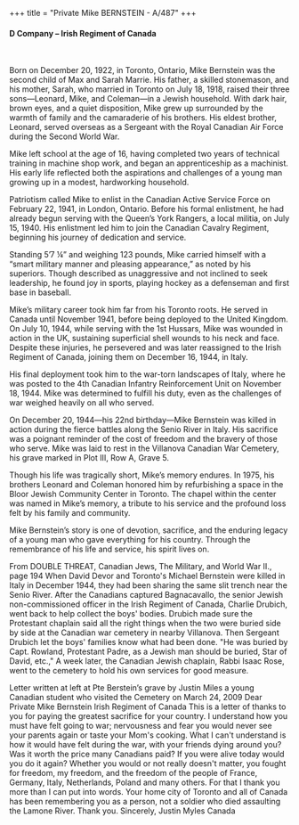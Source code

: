 +++
title = "Private Mike BERNSTEIN - A/487"
+++

#### D Company – Irish Regiment of Canada
<br>


Born on December 20, 1922, in Toronto, Ontario, Mike Bernstein was the second child of Max and Sarah Marrie. His father, a skilled stonemason, and his mother, Sarah, who married in Toronto on July 18, 1918, raised their three sons—Leonard, Mike, and Coleman—in a Jewish household. 
With dark hair, brown eyes, and a quiet disposition, Mike grew up surrounded by the warmth of family and the camaraderie of his brothers. His eldest brother, Leonard, served overseas as a Sergeant with the Royal Canadian Air Force during the Second World War.

Mike left school at the age of 16, having completed two years of technical training in machine shop work, and began an apprenticeship as a machinist. His early life reflected both the aspirations and challenges of a young man growing up in a modest, hardworking household.

Patriotism called Mike to enlist in the Canadian Active Service Force on February 22, 1941, in London, Ontario. Before his formal enlistment, he had already begun serving with the Queen’s York Rangers, a local militia, on July 15, 1940. 
His enlistment led him to join the Canadian Cavalry Regiment, beginning his journey of dedication and service.

Standing 5’7 ¼” and weighing 123 pounds, Mike carried himself with a “smart military manner and pleasing appearance,” as noted by his superiors. Though described as unaggressive and not inclined to seek leadership, he found joy in sports, playing hockey as a defenseman and first base in baseball.

Mike’s military career took him far from his Toronto roots. He served in Canada until November 1941, before being deployed to the United Kingdom. 
On July 10, 1944, while serving with the 1st Hussars, Mike was wounded in action in the UK, sustaining superficial shell wounds to his neck and face. Despite these injuries, he persevered and was later reassigned to the Irish Regiment of Canada, joining them on December 16, 1944, in Italy.

His final deployment took him to the war-torn landscapes of Italy, where he was posted to the 4th Canadian Infantry Reinforcement Unit on November 18, 1944. Mike was determined to fulfill his duty, even as the challenges of war weighed heavily on all who served.

On December 20, 1944—his 22nd birthday—Mike Bernstein was killed in action during the fierce battles along the Senio River in Italy. 
His sacrifice was a poignant reminder of the cost of freedom and the bravery of those who serve. 
Mike was laid to rest in the Villanova Canadian War Cemetery, his grave marked in Plot III, Row A, Grave 5.

Though his life was tragically short, Mike’s memory endures. 
In 1975, his brothers Leonard and Coleman honored him by refurbishing a space in the Bloor Jewish Community Center in Toronto. The chapel within the center was named in Mike’s memory, a tribute to his service and the profound loss felt by his family and community.

Mike Bernstein’s story is one of devotion, sacrifice, and the enduring legacy of a young man who gave everything for his country. Through the remembrance of his life and service, his spirit lives on.


From DOUBLE THREAT, Canadian Jews, The Military, and World War II., page 194
When David Devor and Toronto's Michael Bernstein were killed in Italy in December 1944, they had been sharing the same slit trench near the Senio River. After the Canadians captured Bagnacavallo, the senior Jewish non-commissioned officer in the Irish Regiment of Canada, Charlie Drubich, went back to help collect the boys' bodies. Drubich made sure the Protestant chaplain said all the right things when the two were buried side by side at the Canadian war cemetery in nearby Villanova. Then Sergeant Drubich let the boys' families know what had been done. "He was buried by Capt. Rowland, Protestant Padre, as a Jewish man should be buried, Star of David, etc.," 
A week later, the Canadian Jewish chaplain, Rabbi Isaac Rose, went to the cemetery to hold his own services for good measure.

Letter written at left at Pte Berstein’s grave by Justin Miles a young Canadian student who visited the Cemetery on March 24, 2009 
Dear Private Mike Bernstein Irish Regiment of Canada 
This is a letter of thanks to you for paying the greatest sacrifice for your country. I understand how you must have felt going to war; nervousness and fear you would never see your parents again or taste your Mom's cooking. What I can't understand is how it would have felt during the war, with your friends dying around you? Was it worth the price many Canadians paid? If you were alive today would you do it again? Whether you would or not really doesn't matter, you fought for freedom, my freedom, and the freedom of the people of France, Germany, Italy, Netherlands, Poland and many others. For that I thank you more than I can put into words. Your home city of Toronto and all of Canada has been remembering you as a person, not a soldier who died assaulting the Lamone River. Thank you. 
Sincerely, 
Justin Myles Canada





